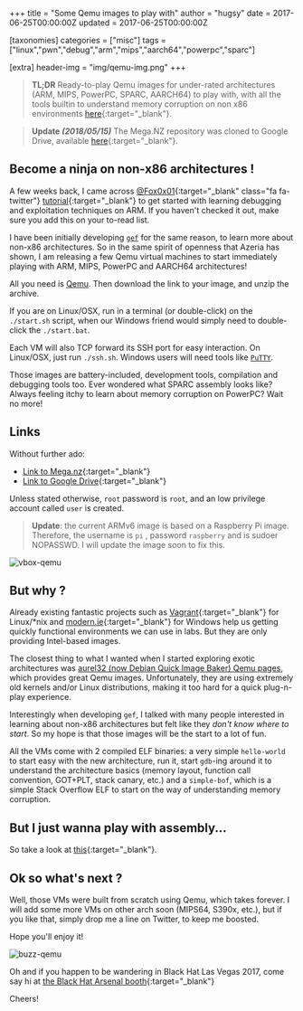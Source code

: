+++
title = "Some Qemu images to play with"
author = "hugsy"
date = 2017-06-25T00:00:00Z
updated = 2017-06-25T00:00:00Z

[taxonomies]
categories = ["misc"]
tags = ["linux","pwn","debug","arm","mips","aarch64","powerpc","sparc"]

[extra]
header-img = "img/qemu-img.png"
+++

> **TL;DR**
> Ready-to-play Qemu images for under-rated architectures (ARM, MIPS, PowerPC,
> SPARC, AARCH64) to play with, with all the tools builtin to understand memory
> corruption on non x86 environments
> [here](https://mega.nz/#F!oMoVzQaJ!iS73iiQQ3t_6HuE-XpnyaA){:target="_blank"}.

> **Update _(2018/05/15)_**
> The Mega.NZ repository was cloned to Google Drive, available
> [here](https://drive.google.com/drive/folders/107uMlL_DS8yD2TS_0yrHXBDnLOj44a8P?usp=sharing){:target="_blank"}.


## Become a ninja on non-x86 architectures !

A few weeks back, I came across  [@Fox0x01](https://twitter.com/Fox0x01){:target="_blank" class="fa fa-twitter"} [tutorial](https://azeria-labs.com/writing-arm-assembly-part-1/){:target="_blank"} to get started with learning debugging and exploitation techniques on ARM. If you haven't checked it out, make sure you add this on your to-read list.

I have been initially developing [`gef`](https://github.com/hugsy/gef.git) for the same reason, to learn more about non-x86 architectures. So in the same spirit of openness that Azeria has shown, I am releasing a few Qemu virtual machines to start immediately playing with ARM, MIPS, PowerPC and AARCH64 architectures!

All you need is [Qemu](http://www.qemu.org). Then download the link to your image, and unzip the archive.

If you are on Linux/OSX, run in a terminal (or double-click) on the `./start.sh` script, when our Windows friend would simply need to double-click the `./start.bat`.

Each VM will also TCP forward its SSH port for easy interaction. On Linux/OSX, just run `./ssh.sh`. Windows users will need tools like [`PuTTY`](https://www.chiark.greenend.org.uk/~sgtatham/putty/latest.html).

Those images are battery-included, development tools, compilation and debugging tools too. Ever wondered what SPARC assembly looks like? Always feeling itchy to learn about memory corruption on PowerPC? Wait no more!


## Links

Without further ado:

  * [Link to Mega.nz](https://mega.nz/#F!oMoVzQaJ!iS73iiQQ3t_6HuE-XpnyaA){:target="_blank"}
  * [Link to Google Drive](https://drive.google.com/drive/folders/107uMlL_DS8yD2TS_0yrHXBDnLOj44a8P?usp=sharing"){:target="_blank"}

Unless stated otherwise, `root` password is `root`, and an low privilege account called `user` is created.

> **Update**: the current ARMv6 image is based on a Raspberry Pi image. Therefore, the username is `pi` , password `raspberry` and is sudoer NOPASSWD. I will update the image soon to fix this.

![vbox-qemu](/assets/images/vbox.png)


## But why ?

Already existing fantastic projects such as [Vagrant](https://app.vagrantup.com/boxes/search){:target="_blank"} for Linux/*nix and [modern.ie](https://web.archive.org/web/20170306074002/https://developer.microsoft.com/en-us/microsoft-edge/tools/vms/){:target="_blank"} for Windows help us getting quickly functional environments we can use in labs. But they are only providing Intel-based images.

The closest thing to what I wanted when I started exploring exotic architectures was [aurel32 (now Debian Quick Image Baker) Qemu pages](https://people.debian.org/~gio/dqib/), which provides great Qemu images. Unfortunately, they are using extremely old kernels and/or Linux distributions, making it too hard for a quick plug-n-play experience.

Interestingly when developing `gef`, I talked with many people interested in learning about non-x86 architectures but felt like they _don't know where to start_. So my hope is that those images will be the start to a lot of fun.

All the VMs come with 2 compiled ELF binaries: a very simple `hello-world` to start easy with the new architecture, run it, start `gdb`-ing around it to understand the architecture basics (memory layout, function call convention, GOT+PLT, stack canary, etc.) and a `simple-bof`, which is a simple Stack Overflow ELF to start on the way of understanding memory corruption.


## But I just wanna play with assembly...

So take a look at [this](https://github.com/hugsy/cemu){:target="_blank"}.


## Ok so what's next ?

Well, those VMs were built from scratch using Qemu, which takes forever. I will add some more VMs on other arch soon (MIPS64, S390x, etc.), but if you like that, simply drop me a line on Twitter, to keep me boosted.

Hope you'll enjoy it!

![buzz-qemu](https://i.imgflip.com/1ri3fi.jpg)

Oh and if you happen to be wandering in Black Hat Las Vegas 2017, come say hi at [the Black Hat Arsenal booth](https://www.blackhat.com/us-17/arsenal/schedule/index.html#gdb-enhanced-features-gef-8048){:target="_blank"}

Cheers!
